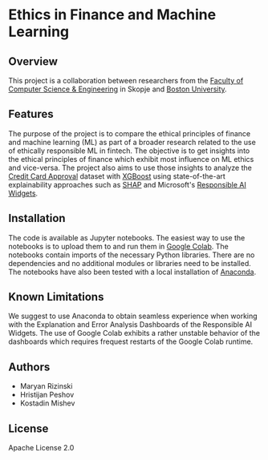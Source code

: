 # Ethics in Finance and Machine Learning

## Overview

This project is a collaboration between researchers from the [Faculty of Computer Science & Engineering](https://www.finki.ukim.mk/en) in Skopje and [Boston University](http://www.bu.edu/).

## Features

The purpose of the project is to compare the ethical principles of finance and machine learning (ML) as part of a broader research related to the use of ethically responsible ML in fintech. The objective is to get insights into the ethical principles of finance which exhibit most influence on ML ethics and vice-versa. The project also aims to use those insights to analyze the [Credit Card Approval](https://archive.ics.uci.edu/ml/datasets/credit+approval) dataset with [XGBoost](https://xgboost.readthedocs.io/en/stable/) using state-of-the-art explainability approaches such as [SHAP](https://shap.readthedocs.io/en/latest/index.html) and Microsoft's [Responsible AI Widgets](https://github.com/microsoft/responsible-ai-widgets).

## Installation

The code is available as Jupyter notebooks. The easiest way to use the notebooks is to upload them to and run them in [Google Colab](https://research.google.com/colaboratory). The notebooks contain imports of the necessary Python libraries. There are no dependencies and no additional modules or libraries need to be installed. The notebooks have also been tested with a local installation of [Anaconda](https://www.anaconda.com/).

## Known Limitations

We suggest to use Anaconda to obtain seamless experience when working with the Explanation and Error Analysis Dashboards of the Responsible AI Widgets. The use of Google Colab exhibits a rather unstable behavior of the dashboards which requires frequest restarts of the Google Colab runtime.

## Authors

- Maryan Rizinski
- Hristijan Peshov
- Kostadin Mishev

## License

Apache License 2.0
